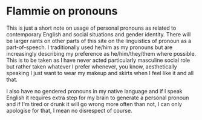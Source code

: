 # Flammie on pronouns

This is just a short note on usage of personal pronouns as related to
contemporary English and social situations and gender identity. There will be
larger rants on other parts of this site on the linguistics of pronoun as a
part-of-speech. I traditionally used he/him as my pronouns but are increasingly
describing my preference as he/him/they/them where possible. This is to be taken
as I have never acted particularly masculine social role but rather taken
whatever I prefer whenever, you know, aesthetically speaking I just want to wear
my makeup and skirts when I feel like it and all that.

I also have no gendered pronouns in my native language and if I speak English it
requires extra step for my brain to generate a personal pronoun and if I'm tired
or drunk it will go wrong more often than not, I can only apologise for that, I
mean no disrespect of course.
